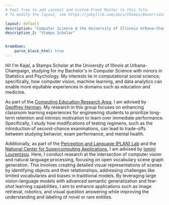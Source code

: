 ```yaml
---
# Feel free to add content and custom Front Matter to this file.
# To modify the layout, see https://jekyllrb.com/docs/themes/#overriding-theme-defaults

layout: default
description: "Computer Science @ the University of Illinois Urbana-Champaign"
description_2: "Stamps Scholar"


kramdown: 
    parse_block_html: true
---
```


Hi! I'm Kajal, a Stamps Scholar at the University of Illinois at Urbana-Champaign, studying for my Bachelor's in Computer Science with minors in Statistics and Psychology. My interests lie in computational social science; specifically, how computer vision, machine learning, and data analytics can enable more equitable experiences in domains such as education and medicine.

As part of the [Computing Education Research Area](https://publish.illinois.edu/computingedresearch/), I am advised by [Geoffrey Herman](https://publish.illinois.edu/glherman/). My research in this group focuses on enhancing classroom learning experiences for engineering students to prioritize long-term retention and intrinsic motivation to learn over immediate performance. Specifically, I study how modifications of testing regimens, such as the introduction of second-chance examinations, can lead to trade-offs between studying behavior, exam performance, and mental health.

Additionally, as part of the [Perception and Language (PLAN) Lab](https://plan-lab.github.io/contact/) and the [National Center for Supercomputing Applications](https://www.ncsa.illinois.edu/), I am advised by [Ismini Lourentzou](https://isminoula.github.io/). Here, I conduct research at the intersection of computer vision and natural language processing, focusing on open vocabulary scene graph generation. This involves creating detailed visual representations of scenes by identifying objects and their relationships, addressing challenges like limited vocabularies and biases in traditional models. By leveraging large vision-language models with advanced semantic generalization and few-shot learning capabilities, I aim to enhance applications such as image retrieval, robotics, and visual question answering while improving the understanding and labeling of novel or rare entities.

<!-- As a [Stamps Scholar](https://stamps.illinois.edu/),  -->